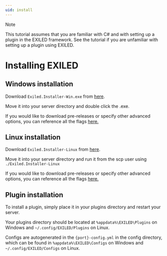 ```yaml
---
uid: install
---
```

> [!NOTE]
> This tutorial assumes that you are familiar with C# and with setting up a plugin in the EXILED framework. See the [](xref:plugin_structure) tutorial if you are unfamiliar with setting up a plugin using EXILED.


# Installing EXILED

## Windows installation

Download `Exiled.Installer-Win.exe` from [here](https://github.com/Exiled-Team/EXILED/releases).

Move it into your server directory and double click the .exe.

If you would like to download pre-releases or specify other advanced options, you can reference all the flags [here.](https://github.com/Exiled-Team/EXILED/blob/master/Exiled.Installer/README.md)

## Linux installation

Download `Exiled.Installer-Linux` from [here](https://github.com/galaxy119/EXILED/releases).

Move it into your server directory and run it from the scp user using `./Exiled.Installer-Linux`

If you would like to download pre-releases or specify other advanced options, you can reference all the flags [here.](https://github.com/Exiled-Team/EXILED/blob/master/Exiled.Installer/README.md)

## Plugin installation

To install a plugin, simply place it in your plugins directory and restart your server.

Your plugins directory should be located at `%appdata%\EXILED\Plugins` on Windows and `~/.config/EXILED/Plugins` on Linux.

Configs are autogenerated in the `{port}-config.yml` in the config directory, which can be found in `%appdata%\EXILED\Configs` on Windows and `~/.config/EXILED/Configs` on Linux.
